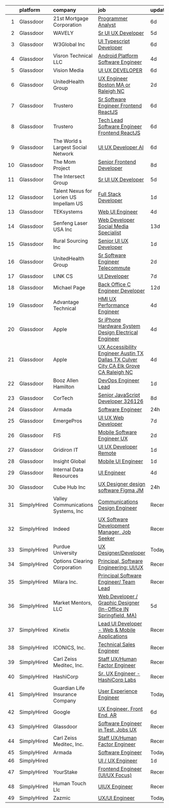 

|    | platform    | company                                 | job                                                                                                                                                                                                                                                                                                                                                                                                                                                                                                                                                                                                                                                                                                                                                                                                                                                                                                                                                                                                                                                                                                                                                                                                                                                                                                                                                                                                                                                                                   | update_time   | location                 |
|---:|:------------|:----------------------------------------|:--------------------------------------------------------------------------------------------------------------------------------------------------------------------------------------------------------------------------------------------------------------------------------------------------------------------------------------------------------------------------------------------------------------------------------------------------------------------------------------------------------------------------------------------------------------------------------------------------------------------------------------------------------------------------------------------------------------------------------------------------------------------------------------------------------------------------------------------------------------------------------------------------------------------------------------------------------------------------------------------------------------------------------------------------------------------------------------------------------------------------------------------------------------------------------------------------------------------------------------------------------------------------------------------------------------------------------------------------------------------------------------------------------------------------------------------------------------------------------------|:--------------|:-------------------------|
|  1 | Glassdoor   | 21st Mortgage Corporation               | [Programmer Analyst](https://www.glassdoor.com/partner/jobListing.htm?pos=101&ao=1110586&s=58&guid=00000182cea2755eba2ad5b8a64c3aaa&src=GD_JOB_AD&t=SR&vt=w&cs=1_f38cc515&cb=1661324129983&jobListingId=1008076568839&cpc=DC9BC4DEE5BC1459&jrtk=3-0-1gb7a4tclkf3a801-1gb7a4tdagsog800-8d366a63f709f073--6NYlbfkN0BeAyavutZxRR7ChPbyVYCIOKJX9CUQksOACpGPzjAT8NFrx-wLRtB8cHbO_Z05eeNwa9x1SlL0kh7KnsyyXArcn-4mWyQ3mVaRvup91GMlUJqJTTd2Bg5VExQlauNvItdB-ERnNchZ7YSceV2AWd0L_Ryw_NHLwfKOd7e5LvzZs6Z7TRBsAsx00mb6mZJk_XJTto9Z3AWjET3NUitFq7YnuCPGBTcd7AL8uBkGo3XFeX7j2ZenI3xQw6c6lhgfnNrhKjmESypknHCwiI8y2mgV4ReQQRy_z50roy1edqKsxHfMzqJgE5BmVWhLXfJg09q_mGm9-bY4EMhYOLrFVz1h_L8NVyQJhZxqzjsqsaTf1Arqryc6R4qH-mHr_WTCO5TUtWtgYML4z-hoetaxnPPAyecOOreMu0q18_O6CKshfervGYfCT6gofgPDNUglFcCsXrU2T9e7KYcZqsCcSjSUOOAk2UbzEu51012r8UFwKo8MNYhTQbO3)                                                                                                                                                                                                                                                                                                                                                                                                                                                                                                                                                                                                                                              | 6d            | Knoxville, TN            |
|  2 | Glassdoor   | WAVELY                                  | [Sr  UI UX Developer](https://www.glassdoor.com/partner/jobListing.htm?pos=102&ao=1110586&s=58&guid=00000182cea2755eba2ad5b8a64c3aaa&src=GD_JOB_AD&t=SR&vt=w&ea=1&cs=1_bfe574d4&cb=1661324129983&jobListingId=1008078846480&cpc=DFCAFF9DFE7B86C3&jrtk=3-0-1gb7a4tclkf3a801-1gb7a4tdagsog800-b7e75a319e251b83--6NYlbfkN0CFsUkZ6y3FSz-mlD6L7ejB8QaNpXOZA9zECJrBSE1jTAruMs0T0Ja2Swprp5tI35MY2WSOIlf9lrU01llXdVEjj9XPhBSCqurE2QZfwZnzvRjuIDREHCNHa9yHulQaYm9alTDT0Wys6cT0F4v4GY3j8YkHxtblMj7RMtV-fCOW8JQc6eOWW2Ju8Xu5M1Zq5S0-Zx8GNnon8kbB2FERXHIGv60afSZ3JuQmKeaPsd-nvIqhNebbc4gBYzaUdHeh6Xqp817b3WbtG7kS45Ws_pfIuEcdRFgPimlFe070oSmbKLkXavOwC2eyC-G-82DzOQwndsbpS4KW5zDchSoiHisljfDr1lteFyTOAGi2Neae8DveNgKRnXK8p4ufoUK3R1GLjPNItgQnBxAiiklt5-Z3Rm0cC2fV6H5rIMPwkxGBf93EdsBVRlQdT8sSzAp_zYqLEg9-9GXJgSNVWAgyGdJAuVw_1nCqPi5cheOGqGTsjDnnxLDjvArwCnp_GSZXiog%3D)                                                                                                                                                                                                                                                                                                                                                                                                                                                                                                                                                                                                                          | 5d            | Palo Alto, CA            |
|  3 | Glassdoor   | W3Global Inc                            | [UI Typescript Developer](https://www.glassdoor.com/partner/jobListing.htm?pos=126&ao=1110586&s=58&guid=00000182cea2755eba2ad5b8a64c3aaa&src=GD_JOB_AD&t=SR&vt=w&ea=1&cs=1_98e4b19f&cb=1661324129987&jobListingId=1008076984248&cpc=AC285F3A3ECA6BB0&jrtk=3-0-1gb7a4tclkf3a801-1gb7a4tdagsog800-7eb5e0fa3ae37b89--6NYlbfkN0DQr0I1mkHTYCHIQl-Z2q2GFo8_WIakD9g7JG9Jpso0F1szWHTNQT333qdHOIIMC5UgfDLxz8-ogLHAOCzTqh250a8z8rF1mFpfUtxGhvE-7e72VsuOXyqCZN1bjgUFNIrdl4JVhVrlrSyNgw7h6F0Tlab1nqveFIrEOMwL1iobBJD-voIc1MGALDfL_nSHFr9ld84HzlkCqSAeNoTtUN4vYa36OlBT11pLF1DuK_uI9MMADK7BmEzFXWi7rSfPwY9wTTropn19Sq2SUz23e7uSKY_F5qBKdOOTVwUzXcl0GbhN9vgwgOKGnl8YT0pGfANUOnO27X1HMPYIZDhzjAkhJNnyOaIelOh7S2RyrAenEAWpNkg6v2Xty08Qdeq8JrS0ggLeYRHvDktz1hC0qYi7nMB8S7A5sMXhqm6iYqLY13lDWd7C_0YizL4F60VDdQkk-KmSC9Ka3U9niLVnORETwDRN_9TGTlRFEDbaniV8USLC2kJhm4OwHEr3zxlbvuvm3xgkL1WV8LyswphbCFe_RV99loDkF_B19a_Gl1HqmJK__Jd7m3mx2eQbsV2TUoK0CGo8QZ1EX9M6wB9ErHF-)                                                                                                                                                                                                                                                                                                                                                                                                                                                                                                                                    | 6d            | Remote                   |
|  4 | Glassdoor   | Visron Technical LLC                    | [Android Platform Software Engineer](https://www.glassdoor.com/partner/jobListing.htm?pos=123&ao=1110586&s=58&guid=00000182cea2755eba2ad5b8a64c3aaa&src=GD_JOB_AD&t=SR&vt=w&ea=1&cs=1_84ba925c&cb=1661324129986&jobListingId=1008081394586&cpc=56C4EA4A1A191A49&jrtk=3-0-1gb7a4tclkf3a801-1gb7a4tdagsog800-28ee8931d3165e56--6NYlbfkN0Az8Xa21yQutTy3z9jzJmWbFbWpWskvPKWDGVf3MK8TfodwN2rb4NImWsomyw4RtePU0_mk2F8iH0F-ADjbv_xzERJPcOaQjFb48-sk0XmrvRyQpHeNwfpqw4D-oLTW1ztE6tT-Z4RLduOplj82E-LTuO9INL1IoPIoYXWoE6ad615M52LHdi14BwCB6rJfhmM7LXGrHaFkqkPBm8eASsBcOEBPQTdhUsXhEUipWAGjNNQVTdk6X96rFzjSGDDS4YudDL4ea_KHBDBKBAY2loUlpvDM0UlhyxgGHDWAdw78NxWuEk6OaOO3s37nUb6HBdNozEfPme7MfCF0OgTUmqd0uFn4-Y7rhUbws8XHC22pIEx0O1squI098gX7OqGJRxQFrHfJtFaT3Z0h4-eKCzow5XQXatI_0Q6Za2ittX1HxsV8Gy6YaB5XmbdaUl2NLqbSovQEamkqFELNwavS28hVGlJhGzEVXp0ulxFH6-UGjZs24-71uMMZyrO4NQon6U0kQK1InQ7esA%3D%3D)                                                                                                                                                                                                                                                                                                                                                                                                                                                                                                                                                                                             | 4d            | Remote                   |
|  5 | Glassdoor   | Vision Media                            | [UI UX DEVELOPER](https://www.glassdoor.com/partner/jobListing.htm?pos=105&ao=1110586&s=58&guid=00000182cea2755eba2ad5b8a64c3aaa&src=GD_JOB_AD&t=SR&vt=w&ea=1&cs=1_a2fc73b2&cb=1661324129984&jobListingId=1008076773300&cpc=149B3D5996025BBA&jrtk=3-0-1gb7a4tclkf3a801-1gb7a4tdagsog800-19e53a7268198236--6NYlbfkN0DJ_NiDUn25TsccfMtQS5fdjkwEhZVGunI1iGscaADDmeKZjuEBMFajJPdeEwlP8JM_spvMmEgpTvnNBYsMiRZTChNUBQxgLk_wvenGH_0Io7ODJ7xufOapiQlj99C4-CjlOdkmoYVWw9kzIGMJ8BpB2mZbGeZD7OJMVejfeoS3_xsH2xP4qKWnBXClKuiDeZxQdkBMiZhW2JWrzdaPj5ZdOcp_5Vr6keG8fySCXlmjLnceS4kxXCRWsQmpqU8-WtOn_EdylEjD9WWzpuSnA-1cu5aW2eQW4uJfQBTPZ8gnSDmw3couWVkf7_snek2LNj6OzFK17qMDyqM7R2UJuQBhSu4csjH-oer_QRkrunC2_TD6HQOxY_j5l9vuV4GQzCl0V32Q-RvTUKYH0J_2RsrL5T0lxiv2KlqSKBuXsRGQ-eWsBodNyGjIiW8bBzooKWE7La_Jgh6z177ChBwvl9sgW7IXuJpHWpdpt526_JfCCyXHcUkZL727Ou9kKzadjU0%3D)                                                                                                                                                                                                                                                                                                                                                                                                                                                                                                                                                                                                                              | 6d            | Remote                   |
|  6 | Glassdoor   | UnitedHealth Group                      | [UX Engineer   Boston  MA or Raleigh  NC](https://www.glassdoor.com/partner/jobListing.htm?pos=110&ao=1110586&s=58&guid=00000182cea2755eba2ad5b8a64c3aaa&src=GD_JOB_AD&t=SR&vt=w&cs=1_58d35214&cb=1661324129984&jobListingId=1008084186452&cpc=F41FEAB56D215062&jrtk=3-0-1gb7a4tclkf3a801-1gb7a4tdagsog800-942f0177e369a762--6NYlbfkN0C8O9VKdOj_1Zh75e9_CvYhSsWVxS1Pvi5WUWhsf4w7FOycHcR50Ta-CQORLM6vDVff01WL0ENPnJCw-93H65qUv8J_kaD69GHUfIsV0tlZvxSD0eLpRwe5WV7kmCmET1iVWf2bnZp2IbsGPIaLtkisClCMgVzbaHAOhnqUa7fjb3LsQ_J2UdpBGoDm9tkE8nx_Ly_uohZiLAyqHxEIZSF0JFI6lTiO7DsLahYG4L6kswzuIyc9gXeWoEqbKpIZF2ODGiiD5s1dx_2oZuiZuhtKKlezuHeekJsz7hLlVnNFpELysC-d2NoMLjkaPeWKCWr8AXh_fWyPPoktVrDRX9ytxX4PqxeOM3LTUbjg-vIY9wSDu_KOPmwOEdEbAI_F53Mc33KRHVjhm1fpT4Ctp8dCV0Z7uOfHlWfYji23fI8GNg%3D%3D)                                                                                                                                                                                                                                                                                                                                                                                                                                                                                                                                                                                                                                                                                             | 2d            | Boston, MA               |
|  7 | Glassdoor   | Trustero                                | [Sr  Software Engineer   Frontend  ReactJS ](https://www.glassdoor.com/partner/jobListing.htm?pos=128&ao=1110586&s=58&guid=00000182cea2755eba2ad5b8a64c3aaa&src=GD_JOB_AD&t=SR&vt=w&cs=1_7896008d&cb=1661324129987&jobListingId=1008076298920&cpc=FA84DF7EA1EC2398&jrtk=3-0-1gb7a4tclkf3a801-1gb7a4tdagsog800-d279383a41142d99--6NYlbfkN0DG4ntHtB_rMsnfhgmnSvK2brktLme1L4SiDeJjQ-izrVOLqRJ5-yjEhSyAj73O13THdNPDJRZmzvdseUgUNseRtKj65BXvi4N5BztOLH-4HivxLqpyVMkn_N23qBurXZxsgaBK33x5rjv8qMWm_PCE6vbl3fuEJKfJ4R1l1nRp3rmLifFKuUjvsXTHbuGffzyNXkIPsLXC2SYbn9bjL3Ev6NsWTlUzxbP3oIQMbrIrXbAM8eeOSlFDqx124DGucPYGhKLjrGem3KzNi1rCHqv2sEkYrItEOkYQ93JfplmbSwrtmW6JQ-Q5oklM7R4YVJJUNxARkwOcKOShymxHuw6KMvIPCKCmkhbpuzr00lheuC3iN_1o2dlZJJUm6uqYghqjbdnB54TfiZymjLvXUoaYW3UiYsmTCbZ8NxLEfxSKH19yF685CwK7m21nphf8nVxYjvmG-iaRwfiMRksp0m9pzPTR-kEKVenk27Zs4FnnyT04yxrZBKIhQARQEBAmb5nB4_zzKXDa77rmUhu28kLypdt_vpzhVk49s2Du1935n9BXGZ4iJrX9DNGQqCVoyEQhr9XOJj0bIQhrBz9nNQFa5LfdBc1sqQFpv-RdFm7HhVnb1O3fB3An_rAzi8culj78LY5UOMnndDcgd3qeczGipT5Kx4wSeY6tBzSkkqVA_hd9S-dBN8tzqht2ULnzuOJfeIMx2lXrSvmXG5mwV8lB33AxTJNoNf1kle_JV_NwrkQNOpyNiqq8ECraKnpt8zmoGXplCU36YMEUpt8nBUwVRVJEliiA3ZUEgAt1bQ2QEs0SHYhfUfIhFXCZzIRWvI3zwQHKl1sC85y7rpYvqLexjfCfP4ys3_apkccywo2DjeSt1GPV9TRA1B99vl7xDbjpZW-c_1lwJeZgcQ17HhC3iCMw_Ln_Pigob1J3EZHWzbC5B4HITd8EaKHmcUHNkOi_BJTpYWHBYcSSURsum8KjbhaCQW4QCtvD7nj2LV9TmSjMKzMJHZC9)                                                                                      | 6d            | Remote                   |
|  8 | Glassdoor   | Trustero                                | [Tech Lead Software Engineer   Frontend  ReactJS ](https://www.glassdoor.com/partner/jobListing.htm?pos=127&ao=1110586&s=58&guid=00000182cea2755eba2ad5b8a64c3aaa&src=GD_JOB_AD&t=SR&vt=w&cs=1_32b60ba9&cb=1661324129986&jobListingId=1008076298913&cpc=32EE424DE2B657EB&jrtk=3-0-1gb7a4tclkf3a801-1gb7a4tdagsog800-ead838d110616885--6NYlbfkN0DG4ntHtB_rMsnfhgmnSvK2brktLme1L4SiDeJjQ-izrVOLqRJ5-yjEhSyAj73O13THdNPDJRZmzna1B716CNWk8FKBKR-_kCanMhGFF-_ySkYtkNvvGVhI1w_f_vwJ8r0hww3a396U0mC-ZFuTr88recbWDbOlRxW037D8Gc0ocQKgA3hzCI8kLRV5v3b1DuMH_mk94oXSVCEuPSeczP2uGlKCTloi7KtsDCWMNtcGfVgY-30KcaMs0RphG3qeiZv4V808C5bPP0BR7S-vsiUaJuqek32J7nggVb9455MMgbFRle_Hq5OlEYkk3T73vgNNCXIjwM5xV5XCe2LVreU6Cs9rvojw7ZzEYTfCrd_LOeM4seZdgy50f0BkeLSIM8rnaukRfICxCl2-qFmD9hkqG3xQAs6TU5YKy7_CgFR4Mjlk2NqaZZgswmdQiVfQm7sUPGmIvwr1qqHLDwVBZQGYvOXYhZRhFGg3p1czUshwyMfQvlcllI_WRa7aZjTQ0wVrr2lBAeAYN_ioRLb1xaElhjFU10qHmXGORB6l0r4nATGpxXGE41NdqDpFbdnwFvZdGGqekcMJA9t8FBhRdqHS_la28pnbJa_2AbehD5cwjnvCeOSaka7AH7HuhQOUiove4dCZuEInKSrPPkQ1dOL6H-W0pgOhAVTNqonjsCQvC_TfAgL6xtso2S6_KQmJlZpiS2wdsVWrvxkpIpS33TGYM3c16-Evr_4diMnYpIz1fP4CpgVZEKUSBzuTz5BRvb9KzfE5gUXQgbY34I03mdKFlV-ZPafJCKyTTYeh4P_GwjFeFaeEi13vBHaWD5fmI0Q_hn5UbJX0zwZ_FN_cYeTSRMBLSS8BifsibGAF9xQ00KXfCYTo2-fw1aeaBBRLHyZomgORiT_aKCe1vm2TeTculnJBPvhoTz4aJovdtn6PSGWflLUT4d9gfoZfJx5eKnqTIRBqZUDS5lW2TsmV5UrRzaHg1AvUaC_wWQSv5w8Fsfs10jzXKiVFFNWKqmtpacc%3D)                                                                  | 6d            | Remote                   |
|  9 | Glassdoor   | The World s Largest Social Network      | [UI UX Developer  AI ](https://www.glassdoor.com/partner/jobListing.htm?pos=121&ao=1110586&s=58&guid=00000182cea2755eba2ad5b8a64c3aaa&src=GD_JOB_AD&t=SR&vt=w&ea=1&cs=1_a7d8e6ef&cb=1661324129986&jobListingId=1008077555642&cpc=1CBFC3E34E2A31FF&jrtk=3-0-1gb7a4tclkf3a801-1gb7a4tdagsog800-dc4dc3c9770794ca--6NYlbfkN0DSgjPPcnEdvoK3uuxfISLALE6pB1FR7YSHOr_tSg5_QGIhoz_2VqUepdcKLBLI_zRhBJ0Jgrc-8VysXAJk9sFkp8To6E9QiF_qXEeEjrEop-zVPZFN-pEA4fBNHuPYhZ1Yc2dsmwzqRzS3FoMia2YElFrd9Qr-ZitosHSBbmhCFAcrUECrH2HbZIfJ7-P2HikoqB7-UJvWFuOe_HbGGvTfaZPUn_yCCZ-qeeullMeODvgH7POYBHY_shaEPo6Aa8PwF25oDUhDeJu3JlLdDkLqkFbttrTEJ5WUDOqDe3yUadeNn_YSgEFaywOIbrYi5Vp37BNYo9_RuPgdDR4fBxfR61V-U1iCbZ04dszHcKV1PRkWdPvATZDlMSE3_hrUQPFBsY_XNv180qsWPr4HdAn-jue6sYzmoWXOo4PdBNHtibmTGOQlvHPLvvGaVcu4hBsOvA3NW3TKEcJpihpkW-cauTHMo-dVvVNw34BuB6pP3FpFap7vW1db2brO4MrLQvnf9qDoRe9yDwPUdG6Em_zSyj2Z_peNCy5wYNXtQmZYVWXvrrMb-z286Dr-guxGiCdCO5PZDrC7wYNpykJ-uV8a77q6D91AdYY%3D)                                                                                                                                                                                                                                                                                                                                                                                                                                                                                                                         | 6d            | San Francisco, CA        |
| 10 | Glassdoor   | The Mom Project                         | [Senior Frontend Developer](https://www.glassdoor.com/partner/jobListing.htm?pos=119&ao=1110586&s=58&guid=00000182cea2755eba2ad5b8a64c3aaa&src=GD_JOB_AD&t=SR&vt=w&cs=1_59d3b349&cb=1661324129986&jobListingId=1008072694764&cpc=26740BCDE5E48596&jrtk=3-0-1gb7a4tclkf3a801-1gb7a4tdagsog800-a69e7c97605910db--6NYlbfkN0BDp_epf89aHDQhKpPegNJQ_ldQpEFZQsM9OcONMGxWx6pU56EKHF58QjVdAUvn2gUdKzeHAlSzK7GfdZDucQgXQ764tmPq9WcaiHmHxX1jpSoaoCGORCNWtFxx2HJyXu1CDgMpxWP5NMgccEbyjOmHcawVBkN4eusbbjk-h-r_8wmF8YAS2k_EPfrrfcDrGUk6qbYJF9KW0C_ZL9AwbADgJufiXgjdG9KHdgdPHtqQMkZTYjSiqPyAqBQzwGiZwJ8ypR0DKin5VZmSPtQhBlReQEycPTXuJ8HnOP-5zAnVt2_nrsf6_8LLMncKA24eZOcCWVVIve-nqHMN9VmHCbp4JP-E7Q3zCRhhgjfLSCMpe0CFPI5xdrslhllTWp6uYowRZ9YnysAqSXUrmEAgnO4DJXbAtqcrqYf452FojLyKWiJcnu24jQkUaCxH-Qx4KVNGQjiU5y8ochkGX2UU02Y7l26asQv9M8NL5-Om-83lzhWHCV1Yrpfc9Qtq-JKBhp12ROG3T5hgyn7FpRdxXpCK9bn6P0N3Ly7faPWXVruqiQrY7PEhEbMpSoIU-mUHUJ_c9QIvUQTyXw%3D%3D)                                                                                                                                                                                                                                                                                                                                                                                                                                                                                                                                           | 8d            | Atlanta, GA              |
| 11 | Glassdoor   | The Intersect Group                     | [Sr  UI UX Developer](https://www.glassdoor.com/partner/jobListing.htm?pos=109&ao=1110586&s=58&guid=00000182cea2755eba2ad5b8a64c3aaa&src=GD_JOB_AD&t=SR&vt=w&ea=1&cs=1_e3acf711&cb=1661324129984&jobListingId=1008078883747&cpc=C19BE7EA145E205E&jrtk=3-0-1gb7a4tclkf3a801-1gb7a4tdagsog800-56d52f169398c4bb--6NYlbfkN0D3PcU9heefYh9TtgByvMoljOix8d9QGO4-sOduKDD9bT1jZI9CfBWrR-yhgruQBi7KFTuRHjT3n_Hv62k00ZQk5EALyZTJ3ArgIc7kDeMEaZUFCeQdHBMM_6BRRHYBtFCgo7X08SjEHsdIyAPYAelMabTU-Grwmbiw3YVqJNd0QgLiAlCr0DtM5M69SPCyplWHN7kWNPlHdmIFNb2gIM4-wPdVQ4dl_uLwejGXsSCMkbVzK7Utl9WvHscn9RuMyyvhl1n8RzlgvcQ6T6YAGDDkSUW3mB0uFg0t5w9E0mg-SSC4FzvSPCQAq6YQn8itSIfL7BbTnepprJY6XKXYV75L5zlwaICQlV34LG35vDuE0ZkLxL-XVlpb8ax_o5kORc2cBKJZ5KH2XAMLPBREmD-2Q6BcND7O5lDhFtSBMdFir1ueFpGFlAO5qhPWZyJOeGdA9A6s07iXtCoD-xkjsnR1QKnWca02JqiQLLYRq9-_0VQbRRdbumMo7iLIYR_RecVU-QxWAVtv8w%3D%3D)                                                                                                                                                                                                                                                                                                                                                                                                                                                                                                                                                                                                            | 5d            | Remote                   |
| 12 | Glassdoor   | Talent Nexus for Lorien US  Impellam US | [Full Stack Developer](https://www.glassdoor.com/partner/jobListing.htm?pos=120&ao=1110586&s=58&guid=00000182cea2755eba2ad5b8a64c3aaa&src=GD_JOB_AD&t=SR&vt=w&ea=1&cs=1_d46ac302&cb=1661324129986&jobListingId=1008086421533&cpc=4F748F1840550ABC&jrtk=3-0-1gb7a4tclkf3a801-1gb7a4tdagsog800-9edf7301c2e1c90e--6NYlbfkN0ARyD88zZa8G4fZaD6jLAgXtQ8K-B7dWBWCK8oXQKVaKig_6nzqbLjwMGuvQzHRYlPa0BtF5_3Zo2y3aLci4T_I3KynQdvvXAi-XM_RlGBpxZW-4xTPIgqVlWlr5i3yy2jULizR9U-l5BjCvsCxb2mo7uU7smMLPSZ1ogbwxaKqY-qN_JhbeepZHYrrwEqkyTqBZKOZJ8gloadUrEWEUNqAHwCRc49YJhQxVNHqIZIet3VseZ95kOVOhILR2g-wl_daXOtN99gavVZ1dSnGNxs4hI4Pg7gBIYSobKXjF1NErhbxxYd4vE44t1Cc-rrZvQ30nKofdxRV53T8YI0L2ubi0PtCQ6PSkDuObHLhtImLwZFODj0DPW_wh4cIT5Lq7aqsdRJkOc03Z-PqkihQyH-up963AKv0upZHUDISSsaTEun7JvViIT0GYayieL0dCxwpEUUezKTd2pzrPfEtIeshSbkOSszobrGglIvNJP_i8tcH9af9UOWKXvVjTWDTv6StWr5FUZCYwg%3D%3D)                                                                                                                                                                                                                                                                                                                                                                                                                                                                                                                                                                                                           | 1d            | Urbandale, IA            |
| 13 | Glassdoor   | TEKsystems                              | [Web UI Engineer](https://www.glassdoor.com/partner/jobListing.htm?pos=124&ao=1110586&s=58&guid=00000182cea2755eba2ad5b8a64c3aaa&src=GD_JOB_AD&t=SR&vt=w&cs=1_bb1f7774&cb=1661324129986&jobListingId=1008082138912&cpc=6FC5BA77C9A4CD78&jrtk=3-0-1gb7a4tclkf3a801-1gb7a4tdagsog800-b23bc7394c47b2ae--6NYlbfkN0AuKz8EBO1xHDEL7V2YF9xF3dC_I9B9i-Zw2Jh8clPMK3KTieKealHQySFBD4L6FvPqrppy_6pQ4JzbYsBYRE3HfqOS1nITnQwyFWRadqAi8jW-TzQMC_u9eD9RZAeUN7pT7i7_2-K7VDYFfWK8sl0TSl_DyrNNLaX2rRT3yx41VpcfHicS4ymVTdYiYcbjUdkycda7ehSKIbdo5pTwGv7WQA6ORTzwmDSnuTSg-5QtOOij7qHaM-9uIbz1YKlGtsSt0995R1vAfy4QD9JdTWGD0WrP2756qJ_Sa2VSvX_U87olPnnFPorYL1rSQKG3qjSUuZttQLVDJgg2KwVtZ59i2iQrUgZvRkVwPFcsBArfYueTbgHpGp1X1kQ3ugd8TVGcnpiitk68tXtId9MkB4T9x90Ga4TB-CKmYq9Fst7gfv0z6z4ADkUKk2pROniJ60BTsQSc8wWQfe8ZjhpR4s3FPE1gYtMUoEa7VrvK51HOolBDm7eBTyVlE0cPuGtQ7m4HL1a6ek5VVl_qARnomRfKe8kjJ2sFCHJdShSYq4dFI9Yido1e3BJUK1IgjyGsgGyqBcCsR2cOEH12iQZdGIGwlWZKka9KK2-UDSc6ivrGDlauzbZ55uxIja1xh_TUzEzVJsZvlNCzsuhjJxLHJ3tRveykiwyP6rSPlsWoMj7q1EbrUTZFkdpnA6ye8f8tFf1og5muZnTSo-mBQenn-wYpCLXdPL7weEKmTiJS8fiyqCM102ONSVaML9JAx249zQ670_Ogf_-R23bNWtAVj0oR9wPJRf8VEloa8TdzemHe9AtWYgIax87qHBeMLo3nEqK8aG8eggGekL04JKYyvH8wXoTfvXOaRMXOOsFjOhfMv-Z4QjB5kgOCj9DD-B-ZiPd94-9ubaw0UwGz6W_CNpE89zHzgMpzo12-Cp-AlaURZA%3D%3D)                                                                                                                                                                                     | 4d            | Columbus, OH             |
| 14 | Glassdoor   | Senfeng Laser USA Inc                   | [Web Developer  Social Media Specialist](https://www.glassdoor.com/partner/jobListing.htm?pos=115&ao=1110586&s=58&guid=00000182cea2755eba2ad5b8a64c3aaa&src=GD_JOB_AD&t=SR&vt=w&ea=1&cs=1_cda0c040&cb=1661324129985&jobListingId=1008065893392&cpc=BAEB662971763A76&jrtk=3-0-1gb7a4tclkf3a801-1gb7a4tdagsog800-69604992de81714b--6NYlbfkN0Dx3r3E47sSe5bB3PIy1uzBZvlB7xy2NhfhZMlxQTsxrHvJuYZkuOAOolgM0RwwxFCUzk4WQx86HjZI4gUgx1C0oF6J0TbaPQPyt0QwcdVyAoCHhtnKoCAwe2uWQZDVyb42gfhggtBMSeQF_kTTK4cI21rqjrfWfVy7aWXOh3yapdlN40EuEuEibBq7w5YINWiouc9OSZEd6DCjJk4pA9KmSrglHKIo-Z1FN-pvmU-la0YsmokuLkhIHl3rj2KGiow-kTPCPh51hfBjXKE3Lw9JgMxGu_iYhnytsobkEp-o-YLmCmDariGp2_cffiovabfg9Fq_DehdZzhPlTdReRs8gSyh9IEATn0CykDd0ZsL6mO_T-RxJXEqs0Z0-v3jL7k85W3L8d3OOxfg-aMVLCVmir98FbSBvQjLuQzh4THNRWbL92k87OJbfkH9VaLyXIU7sN6n8qAPdpeniYzKspzhlhTOhF9y7km6hDf3YyL3HYUsja0_-t9QX1yqcPKa8rpewyAZMu1Zdg%3D%3D)                                                                                                                                                                                                                                                                                                                                                                                                                                                                                                                                                                                         | 13d           | Los Angeles, CA          |
| 15 | Glassdoor   | Rural Sourcing Inc                      | [Senior UI UX Developer](https://www.glassdoor.com/partner/jobListing.htm?pos=117&ao=1110586&s=58&guid=00000182cea2755eba2ad5b8a64c3aaa&src=GD_JOB_AD&t=SR&vt=w&ea=1&cs=1_53c3bd00&cb=1661324129986&jobListingId=1008086161768&cpc=AF770993EC679D41&jrtk=3-0-1gb7a4tclkf3a801-1gb7a4tdagsog800-5e5c69a3e17761b4--6NYlbfkN0Dn2SSSVOxWm4exZemnt1thi5p3MgZ83XNP1leMMQrxhUS_aIOGutbZojZrvSN6gYHuEPAsmSK57Cx3TtrBYC3uRsYL8bS9iV9JvG1g-u4OGxC9GrI9ubasiA1fqGLWTvU7TB4nG5FaWrCRSzUq99U2J1h_5ICmX_4Cdv-TyK7cQFnEEoaf2nCT8wwgwr9qOduy8YAlLn5Tl72n1Kvtz8F9fZ4EAMfH040e227UR7CRAtQKb2mh2Mo2pWkZpmu2r0KyHFzuW9ZKbCF2L_Jtb5T0ZAourHtNsZGZPI11qN20DKKNxN7ef7LIZ467tmKDHAvCLnJkGzkZW5KXUcBVGeY9vQwjodzD6UbySkqbOKynwZigT0tjXEaEh3QPVQoxWyZsOjJ-Qp8pzfLVCDbP827WtfbZtf_yCafpF51FcgJhwTrwjCFlRWIbv63vSkSqfve7EGXjpSswINQ2XRZ4Chm5m6iMD86pIF3DPH2pzuUBR9FniPRTgCLczkX5knIXAvoxhkYp_vaPhQ%3D%3D)                                                                                                                                                                                                                                                                                                                                                                                                                                                                                                                                                                                                         | 1d            | Remote                   |
| 16 | Glassdoor   | UnitedHealth Group                      | [Sr  Software Engineer   Telecommute](https://www.glassdoor.com/partner/jobListing.htm?pos=111&ao=1110586&s=58&guid=00000182cea2755eba2ad5b8a64c3aaa&src=GD_JOB_AD&t=SR&vt=w&cs=1_add5ac40&cb=1661324129984&jobListingId=1008084186414&cpc=6BF42D0955AE9A34&jrtk=3-0-1gb7a4tclkf3a801-1gb7a4tdagsog800-4d93983fe2aa3a0a--6NYlbfkN0C8O9VKdOj_1Zh75e9_CvYhSsWVxS1Pvi5WUWhsf4w7FIc3O6B0uG3ldAQAeoX1goqf0J33Pdv0IPOfrq7-kg4S5Lu0B2rWARqLhd9TSns2CdUZSDuejQPfkIioyk-gNWRjkRqvcVTRcmSMun4OBXopqFfSWTf-ZnRxMNPbgM2hBcrP2Bc-XS4xkewta7IHXeEPxf26fIqScD_KiZBej8mErO8_qDkk5mGTEP1fxPCnZ1-d-axTS2ZpGubbJid-fbTzjG6nuCEqZgkwFsugJ5XsqtOhAFi7RV8IQC-m-KI_ZdPT5lPuboRX8LN_OjV6Wi4XoMEXLyXg-8oIvQSVB38kGt9lS_d38a2pDE3oJ7t-9xARJ9ebmrh53sQ00AsyXv3jGxXYr8NuDArg0nEdxLOmTDZMHq0ZZwIpN_J_wzTaqJ2xVGne0BkY)                                                                                                                                                                                                                                                                                                                                                                                                                                                                                                                                                                                                                                                                                             | 2d            | Denver, CO               |
| 17 | Glassdoor   | LINK CS                                 | [UI Developer](https://www.glassdoor.com/partner/jobListing.htm?pos=129&ao=1110586&s=58&guid=00000182cea2755eba2ad5b8a64c3aaa&src=GD_JOB_AD&t=SR&vt=w&ea=1&cs=1_9b535aed&cb=1661324129987&jobListingId=1008073615359&cpc=B076152010A3B66C&jrtk=3-0-1gb7a4tclkf3a801-1gb7a4tdagsog800-294000bd44f8b31d--6NYlbfkN0Aic2FNJq_PpCkQ8C7f8kkQfiNvDILPGYFPhiImqsOhVE9kIE0Hm27a4PIqhs3A6nUx2Nnn1N6m3c2HiPAmFVB6gx0F-Fh_Gbb57JVlRZVpFmIxB9IATd1y0-fDEzZdRlA8LE0H8qzpU9tDe888ogZXLBv0FfHF3tuFRy7OvRM420Qg5O2hdPehq_H8n4EDAiOuua9oe4FOz3-6quM8ILovOvMGf8UK4scYrxNQedf7XBF6A9dPIMNYqhW1Jch3dPI4yRdvMv62gYUnv8GWefF3y5HbsNaGAX98vewYWSvBU1EUFQHLQw8u552lFYs-NnNRP_Z4LbGOJp_k42xmYyx4EV7zifabfj9wwzcaftXkSzqaCJKbzYYgFsPESY2doz3XyezfcMAdexR7o2MUHbLSvSD734ptdZUGjqkjCawDWvDlxNzJHc-WbO_bebj-JYp4hfHA0FAbXxcprXbc_xB5E__5U2ShwsEXRoDXpCBlLJIUFl3h3xgn9an6mjwbCfc%3D)                                                                                                                                                                                                                                                                                                                                                                                                                                                                                                                                                                                                                                 | 7d            | Bellevue, WA             |
| 18 | Glassdoor   | Michael Page                            | [Back Office C  Engineer Developer](https://www.glassdoor.com/partner/jobListing.htm?pos=122&ao=1110586&s=58&guid=00000182cea2755eba2ad5b8a64c3aaa&src=GD_JOB_AD&t=SR&vt=w&cs=1_b2c729b1&cb=1661324129986&jobListingId=1008067784075&cpc=6FC5BA77C9A4CD78&jrtk=3-0-1gb7a4tclkf3a801-1gb7a4tdagsog800-f5514b9a29d1ab23--6NYlbfkN0BR3ykMnr3Vw97HK5IC0i9Uo32NXohanwqRY-CI8z69bl4xOa6Yve6w6NlWd53uNOcT38cp83dVGkw74GlCoaKJEoCyfahpqG-CusjmptZR5pw2D2TPyINw1iwulyzlndNOA4HyWQTqH56xHLjSIs1ioyEI4Hdlr-tsviiaXOdVV78BzE_1XMcOrJsItklsoxd7h7iGwMWUzPuDXumVkEzGpMJuGNl-ByxdLyK5BLm_KQ91iFIIlqbSY_McrshxZXja9Xp4TgOaF7SC4A1GPQmjRakNUhQ-IJyAlN5fL7Qji4dgBQs_pJoMZsEF1dDDMLoOxEVkMY5_lI7SecOGlvprz6OxvgKYZRBRYaXXAOLdyQzNiHXUVo9b0avYe8Htj15Ee155PZPk2VwGWqze85xDkYXHPKUAsba1F0gZKIYk4P9_j4AhkxtwcC9ZEmcpFeygBUNcf51tcZHNfo5X9y_PwmoMEvi6wVJF6VOa7CUtDwqe8FQn8pAhwpBtDdOBenauxOGZ1gvSxjj_d6bXeq73Ul15WrDmlO4KSJ3htENWdRaVRIBEO3W0lR7UTuuygfl7a3aHtDSxqe5kb8d1QtAo3eCFi7G26THRQ1vcVtSlxNrWpBZ_mt0gbcDwf7pCdDkXJ9uukdAiflZYCwb2pwkh95F3eU-6_-MH66hgBWNdmZ2tlCvoOb03jFWwSK7dmavDs7h5Nk3qTaKawnGcgC_27BaYqONgVoiemW8bb1N8YLKXyAosWJuMFJOIYJUaF0Yfu-66fOiRQQx9L7FG_fbyUz01M-dd9Lo0u1h_8pFeseXRgzdZDwbhDdy_yLeB4qR2sSfsGKr3qlAmcDo8Z_j2MoGxJjY2MN7pugpHxgxrTurq-5OODamVJIEkQA2AavDuipuKfIrcXnpPjmlOHcZjQRZvAweh3sENfnbmTSFg8WlQpozHOPUBiHTpP11VeYULtK_Qp97MivcVphyDpEcAzikIOm65WHq-xWVBeaTIqdJ09wS7sSYkCxLF3SMmldCulm5YMr75HhtWxL4h6LF8)                                                               | 12d           | New Jersey               |
| 19 | Glassdoor   | Advantage Technical                     | [HMI UX Performance Engineer](https://www.glassdoor.com/partner/jobListing.htm?pos=106&ao=1110586&s=58&guid=00000182cea2755eba2ad5b8a64c3aaa&src=GD_JOB_AD&t=SR&vt=w&ea=1&cs=1_167c47fb&cb=1661324129984&jobListingId=1008081358710&cpc=F583A5AE0DDDFE3A&jrtk=3-0-1gb7a4tclkf3a801-1gb7a4tdagsog800-f5ab22c8c0b2e662--6NYlbfkN0CQRQ3eiV4YWjrRS1ho7HVQ9JO8v6Fb3eU0yDOJbdOiEguntuRlpE4-_N6DYLNj-GryL_Da7xbLi6AY3XUPyUe-6YvQXks6qx1v0oTEtHizzvz-nIQcSOJu8qNkM2Ii_6geylwc2AsE-euxwsNUTksY6N72l-7F24lYnsoGRj01IBqysZJlJak5XuOWWL19dMK_UpYM24057tR1a-2agneFTEzOOLTDtVpbDMPRFYn8H59BU0_ykpmmsAuAQUixyQ4_x47ORzUFQL9MQI-HWmK2a6fQh16vPB9koC2s4HwNdEgn_EA-mwPcicu8Qa64hCyp0LaJR-hv8Iex__A4Cv9m510m0NRcWEge3wUzfrvT5-fAUv4YqDDhl_2sPtueeq3LSf4iw8-Kowg3hs3zM6ffIvUtyAxXPJTGAkF6WjiFdkr9zM6izELC0vtONBvNxpErS5YwUUzmtINc_-VwLyAFmuEu4ayN1aWF26P5AsOZTeEjkhXwZ46li4vVoqXul4dcFG85xHSDaTSc-FoMtPF51k1UWOIsL3kGXrkCF6yerGTak3r0O_zxYDoyNtGX0D8%3D)                                                                                                                                                                                                                                                                                                                                                                                                                                                                                                                                                  | 4d            | Auburn Hills, MI         |
| 20 | Glassdoor   | Apple                                   | [Sr  iPhone Hardware System Design Electrical Engineer](https://www.glassdoor.com/partner/jobListing.htm?pos=118&ao=1110586&s=58&guid=00000182cea2755eba2ad5b8a64c3aaa&src=GD_JOB_AD&t=SR&vt=w&cs=1_68ddd5e6&cb=1661324129985&jobListingId=1008082141385&cpc=FD1C1DA32C38CFA7&jrtk=3-0-1gb7a4tclkf3a801-1gb7a4tdagsog800-0a38b532a2bc9f72--6NYlbfkN0BvKrLyj5gPmtZO9T8euul8TCxuuKNOtzRJOomxnwSEodTz2Bc-sPZlSXfvz6ygy0u2o-8hZqtS5TVaUbXLHsWVkqSNNWx_j6oJpgT6qx3-2wpCfB2UVRcFw7O_ofhBRG02MW2rt8FSHRNzc2w0TnJeiwxBx0pUwclGzPEf4FzETtRlKEuiBFLRz6Gvmpid8CFEztp7JCFseI5KgdD4NoNcG1X_PBcRQHyE7HMeLoepzZVq2Ar5UzScMnyrR5BPcdEAe5k-ZBaX8_YlROodel3K8u-AuBq0_Frnprs5K61Q8HGTpO0aRVhfcYosDQFDWc_LxJ2eMOH3eY0o-LShTfxh5MV9BI-ms5hbLedBb6KLnD7QH5b-zwDFlDNC88lMMg1Wk40oxMyCfXT55U7Eg9zg6GHmATXzaVubYXmYeBS2SSLcNRO-GVTNBOAH2D15TmnoyEeKlHpMMJKMD87fD16bLuc2Noe6scSWr0BDVHROrTw5yv_CWO47CedhmAa43UOiJaL8WsZp6J4MGrba3X6fCP4bjf3usjmA6HgYcsz4NSrCWWVCpdOfc1tLxVxYO30u8rPN98Kkx13V9cQwVhpGGmNOZYHYchdfjZ3vRE01VH690AFC8h8_D7_GntfiL52E3TyVtLmbvm1hzB7rcKJ8xI6HeMtW6us3A9L7TVer217Mnh1Kullzf12h7otiOiXedV4-_WXWxI0H8gjQF8iT3GMcb4-Fpd0J-fzjdRB54rLMAVKcrbrd0Tk9E_92F_6zhnJqB26_EGHFtszf3KRKZK8byj2wQxrwsMMDQ8pqM21Y7qkLhYLDTX737SG4aW-gZbNr-NFEwEBHKJVLuA_mZFV1LrnSA7cNQWWouWPSgwkkyLGvZkK2XMvCPyXHWU0y9FymvqMfV8_GCuBE_VLaN7R0-7Ikj8XWzqtjNeJmHU8FU1YDo7YzCy0c6NKY_h5Z3EbcXrfMAx6fsa5Ns33zs36nRu0D6mf_1JD8h_SdmSJ1Ehosznyw34TthGWQCbg%3D)                                                             | 4d            | Austin, TX               |
| 21 | Glassdoor   | Apple                                   | [UX Accessibility Engineer  Austin  TX  Dallas  TX  Culver City  CA  Elk Grove  CA  Raleigh  NC ](https://www.glassdoor.com/partner/jobListing.htm?pos=116&ao=1110586&s=58&guid=00000182cea2755eba2ad5b8a64c3aaa&src=GD_JOB_AD&t=SR&vt=w&cs=1_efe91561&cb=1661324129985&jobListingId=1008080338729&cpc=F41FEAB56D215062&jrtk=3-0-1gb7a4tclkf3a801-1gb7a4tdagsog800-6bcecd231bba96e7--6NYlbfkN0BvKrLyj5gPmtZO9T8euul8TCxuuKNOtzRJOomxnwSEodTz2Bc-sPZlADHp0xxmf8UGhI_JQnlS7lmez_1pwlDZ3rkS_zrj-H_qBXXe2pFxdu9ELzpyzs4-lN_YBVdtOGqxLgYLDMc510AxQjsjkBZD4lIc5FgQWm4_iU7VtHLxqG0gl5mSAopZFvYquyu0VqFakWaJ6-Cm3GVUA8LG30KzQK2ymrResth8o6gmgpZ5hgijFGj3B9iGnr4t6C7mShIOV6Hu76NweyyzOSC7U-bLIuhe4FfKO4KHLJyM3dJ0s6eEQFsE6RcPyJTAOc5gdIVl46Rlr-ynvS0NouGvKcD-oILfFXLWtuyZ_0vN8jpCyx-ge7oR_vqsfLQ8KFADbMzhWHzxBVk9zRf5XV6XAbcBRWwYeJjgaz2beSm0gmJiep7OdK37WUPz1TYyJNQBh1h7MJG_pXf_mRBFMULPt4mF3iUvpDZnQAX_bV9L8aMKDNAfbl0-QE5Pv0fSW1mbehMY9j1DqboUfVzDeJGAHf_8g64o7nVjOZOVvQ9kHjL7NBYyTt0JGPmpU2vSqQxohldxPzQE6Wy2_Tdxx_cAq7WmG4OrsSv3rw3rpVD6zhbtWt0QnV_tRwLr8uLp-JCdbDqj-nIZKRyXbO9emUZSRl5VoBImjDMUzzfuSXf-9-Kma0sycs1PrckRV0ZMQoboRbCYxARGn1-LaNnpBwtA8Eiu5tmCOv-gQduz-aR3tnYM1Q_erdeqWYmIsvr_MZcoNKQKqC-DOEQvuxB5R4vVhQT8xoRRuaEwK0T2RQax1KW7p8z-QBFRTmWOveMSPF0b6uYDFgMRf-_l8-_QEaNGM0zdtiH8jB7g_vnO1nSAz3lP6Txpbo_KrBg4WXiYtuO4SvuvqATvP6mSiUQATEWaByH3PpjblmAZpl1y91UV-cxj-pFglfa0Zoe77xS22xsOHxQOC0nliLCHVjn5OLBhop0h9euVnTpRuFT8eLvOL4Ow91Gwlj4OspU4iB5DTJTduBv0xiy9zBeWIvIuhQGr_BmV) | 4d            | Austin, TX               |
| 22 | Glassdoor   | Booz Allen Hamilton                     | [DevOps Engineer  Lead](https://www.glassdoor.com/partner/jobListing.htm?pos=104&ao=1110586&s=58&guid=00000182cea2755eba2ad5b8a64c3aaa&src=GD_JOB_AD&t=SR&vt=w&cs=1_5d3ebf85&cb=1661324129983&jobListingId=1008087090112&cpc=AECEB822CA110EBC&jrtk=3-0-1gb7a4tclkf3a801-1gb7a4tdagsog800-c1867d8f4240a2ff--6NYlbfkN0CaLaeO0W0aSDE10oNno4SsRl14ssiVXEJb5QYZji-zamyK2TbRIQYHYDnRXjEx8EHEzMmItlcD5wspV2vSDrUZb2lb8Q2DhPWgGV5gvXCeUqOzFQhTrjoz_I8j7jXEKr8sNcxZWQ59_Dk5REo8SND-fOxKeNZ5u4zX1z6dTV6c9d_vvAMlirwvgMmGQhp2Npx_eEfaJmLQ6IqF9p7hsMkMn3nBzeTT_TflHjQr3Mx2nK3SyNOcS3JvOqOtf5GQjUjPnOoThl_ynB6648GYUz_n0XwU1M2CSIgn4J64owM7Lgi6m0_jL7OtTQwWuTs1l9dySk2uh0TSzt-4ZB1rL_SbkK0yZ0pSIESa12Ad-xM4keeb48dkgunzXRO8Iy1PIqQDBgqnHIqlesLe6hwGtWUijlYtvAXu101wLn9U7ReTHdt4hyxACYrhqw6BucMsbTeVzHu5sjvmrkPXbBweo3vVsaqkyh53Q7d9Q2XajbMZ2FttkbbsuZtMVYVCzCIIjN91nKuJXRFFYlowpeKpWkjgtGwhxUePWbrh9Muw_NQbkTLP6EkTAKwecNI7lhKwYn4%3D)                                                                                                                                                                                                                                                                                                                                                                                                                                                                                                                                                             | 1d            | McLean, VA               |
| 23 | Glassdoor   | CorTech                                 | [Senior JavaScript Developer   326126](https://www.glassdoor.com/partner/jobListing.htm?pos=112&ao=1110586&s=58&guid=00000182cea2755eba2ad5b8a64c3aaa&src=GD_JOB_AD&t=SR&vt=w&cs=1_a2ca5e25&cb=1661324129985&jobListingId=1008072173386&cpc=3BA4CE39D5B5DEF5&jrtk=3-0-1gb7a4tclkf3a801-1gb7a4tdagsog800-c50798fcca254bde--6NYlbfkN0ATCZlh4at3dJuJ3v9QYE_c1VOYF6jG6qQshNoY64OlFFfJ6Ge9uDdKJatihtS3x2nP9ABqlpw82HBdfgRg3jQaEkrUzMVuq0pySheCsCLUse9P8yCiKsjUQOVCIDYRTbJOlS0SWRkqtTpVGh5pFK3Z5T50BvcAmqYgWwI-JejUxAVhp52JzfGCAcXQQ7ax1hPpsXaYbd4uLASvAnxYHzp-BTYjDYLw9Cey18vS8c0YZp5Qhn6AS73p-tgvw4OqEobYSyNhFWZtoACXAYwKw3DfA-tkOl7GaoBRZx1Airk8h0T5JkM-0IEvVvUNE_jbTi-rYk1kw9sNzfNQzGG-sSlenHEzychlt6eGDeKbW4CuKScgpIHPi7yM35cCpyP-0Njmp2SzHBZQxj0lhI7pR0PoJ27rtrvkJJ-dbqbpPl1jtvMgkCWrjZdfPT5MdQj7YXmlylk2o5jI0n1wm69h7tyIPCCls9hHaWZE1d5DN-jsVesyh3STioZYTR0wsyvRzMK88qtx34xR8MVKOPnmjaSGJqoKwVQWgJVKV_JerYEaiSVEaGBtaSNY9ozRYfOnzrBTXomA_okn7qb-apBUg7BW)                                                                                                                                                                                                                                                                                                                                                                                                                                                                                                                            | 8d            | Atlanta, GA              |
| 24 | Glassdoor   | Armada                                  | [Software Engineer](https://www.glassdoor.com/partner/jobListing.htm?pos=103&ao=1110586&s=58&guid=00000182cea2755eba2ad5b8a64c3aaa&src=GD_JOB_AD&t=SR&vt=w&ea=1&cs=1_b1f9f0b6&cb=1661324129983&jobListingId=1008088364031&cpc=B101C867B3EF2D75&jrtk=3-0-1gb7a4tclkf3a801-1gb7a4tdagsog800-00f9f9e776458463--6NYlbfkN0CtI8A3BfIRcWGV3-_GlBEla5W6J51CR4KEa_NuODiGYeY2E6uplHQfKM7pvgPtyYAsbSPTxiwIYOTvsmDA06Spx9GO-zisQGLrz5dUhNel8St1A6SixycPtukA2zkkpokWfUCPKY1SbZY2mo2HoOJDuOtgJcCGJvC64sHrpqQtOqbhgsBOaEP3CA9gBQFvZZ6jm6Ja4u2R-LmZc_HAtWprhutnca2JUI7jv6h0nOzrbBOzF56sYaEJ4cyj2WZceFDURywa3eaOX18-aq5gOjVv3o7wZvARGC4OBtzo1QbSJpqAAX8moo5Q06ac4vSWo1ZXtroJbLjzV4wZixsiMrOGP_mqN52fNQh5_0e6e2KLkkTtS5HTA_pJ0ft4l8AG6ZjoqoQ488GXd-CpZf-S-PJ38_JmK2JBn-VuEoS59bHucThGqSReuIw_-Ar6ociQpuo1DjQCxI2ap7GkfWPcltCc5gWPg-jXr-8bOp_NfJEiQ45NdqZVO0Nf0kdV_cz-Lu85s-SKMiYRjA%3D%3D)                                                                                                                                                                                                                                                                                                                                                                                                                                                                                                                                                                                                              | 24h           | Remote                   |
| 25 | Glassdoor   | EmergePros                              | [UI UX Web Developer](https://www.glassdoor.com/partner/jobListing.htm?pos=130&ao=1110586&s=58&guid=00000182cea2755eba2ad5b8a64c3aaa&src=GD_JOB_AD&t=SR&vt=w&ea=1&cs=1_9a34822c&cb=1661324129987&jobListingId=1008074399928&cpc=451933188B21919D&jrtk=3-0-1gb7a4tclkf3a801-1gb7a4tdagsog800-a6bea65025e42df5--6NYlbfkN0C_HedoB1A1a6ezv_-FpSKqIn8hw3yEt_AqWuAqj4FwiX9Ya5OuVyeFx0pkRtiPQxthX7MnBGKoXr7V0dhTorzUhmORbgGBkBmsvNG1bEZCAScpn3bl0iCCpLJKu8I0SYxaC_Gyb8txaNvvmuxN4yxRcOtw2_I6ZreVGYczZECYNqBqTLC6UOGJkPyt-a24A_iJaAtWW0EKkISN5H27rylH1SyE08vU76v8Xnd9_nwpZXva-XBtP_GYV5AS5l9ndPkMw-FgbJGbnkSGFMLTsm8E4dOlsB4yPMMWD2Vup7AbUllOVeFEZCDG9qyAANqe9B2FZspPfd8qpWcCzC0Y7-VP9zNnEwaSEH2YHIGVo6DwFkAVc4LdDxKgAGSpKPA-gYHEBOIRBAOQaN0svjxD8mhkb3qlYK5iEY2uDhxYi7iD66fnyq8V4aWmSKoZU43c4F8ls-j4fj3DTnZZ5NpAulSqMUw7JUpAr0jBY09RsKZAeHfYYEde63eudt3aKQACSN4TRISBMZeSJA%3D%3D)                                                                                                                                                                                                                                                                                                                                                                                                                                                                                                                                                                                                            | 7d            | Atlanta, GA              |
| 26 | Glassdoor   | FIS                                     | [Mobile Software Engineer UX](https://www.glassdoor.com/partner/jobListing.htm?pos=108&ao=1110586&s=58&guid=00000182cea2755eba2ad5b8a64c3aaa&src=GD_JOB_AD&t=SR&vt=w&cs=1_1317ba82&cb=1661324129984&jobListingId=1008084010104&cpc=E773D000C9BC26FA&jrtk=3-0-1gb7a4tclkf3a801-1gb7a4tdagsog800-9fa8d0e2a52d21a2--6NYlbfkN0Cildmy3xp5DDe1hey2wetZ8Im9iLhFVTD2n6CnBp0IwGXOGgNcYYB1IlPUvVnWrEOOy9AXDRmwdS4Mql9hwKtvgxgQxAwV4rz_U2NRbXiuGPbueJUSV6VVK16deBtI9Zhqo7zyocVbnaDRlCh-nDHkYO-l1Z5hZvzAMqkCwP6id1UdtrqiXt4QnbLmY3RL9zP7IzxAi4xA5bs-9bOE9lZVh0ie6_e6aIYIZVZZn4h1nXSyCiIfGvXEQwXFUiqfRPCMI8SCP4AP9TnqQEfA2Gm3ZbsRlg-2pddY9umXn5h5KysoiimGiWEaMjpmc3syNi2x3lQzPiE2LW37kgKyIP8szxyDkETjtEEN328nM4jrA_W1pA7BbwIuVXUR56uBTpG1xfuGRQFtmGweTyJ0H4bHYLZGBmPwVHmdHqqj0qzy1bTFXmPazGwikhdQkFoZQiA%3D)                                                                                                                                                                                                                                                                                                                                                                                                                                                                                                                                                                                                                                                                                       | 2d            | Addison, TX              |
| 27 | Glassdoor   | Gridiron IT                             | [UI UX Developer  Remote ](https://www.glassdoor.com/partner/jobListing.htm?pos=113&ao=1110586&s=58&guid=00000182cea2755eba2ad5b8a64c3aaa&src=GD_JOB_AD&t=SR&vt=w&ea=1&cs=1_9681d27c&cb=1661324129985&jobListingId=1008085716236&cpc=F41FEAB56D215062&jrtk=3-0-1gb7a4tclkf3a801-1gb7a4tdagsog800-989cf133b34f51c0--6NYlbfkN0CTHA6cd59lXtQJ-DuZtBHQsSjOn019HaVEc20FtZol1_8bPJW14iotuMuGn0biAaGY3Ykt2OJ6lKPSDgXvUHO6u7gS7VMDd-m9QoORYTutC6CtPh1hPmM8srAwX9C_j5huB6SmpxlE5oSfSe1EujWjaE11t3K4-v35yyqVo1XRUzLBMB7qzxnHMF6Kg5Khg-gJ-JrYeyn0XW49xS-hF7BHBBK-C7odTOyvHE3wF1E34a7wAQrUqo3D4nLa9_ITJQBeAXos0I0BvoSlb3Mgfl0ivNGocBkYtj6Jf8WT9h4cpA2JNB7RYv6TTxhQ18OHfOPQv2NsfVOCEXZHicC6RfAQ31B1F7uRljisqeED-FH00JR--4GCezoojlAcgU_88NftPodMeVXRzPbheGX13M813ayFTT1XGEmQB1LksE1AcB8Kk2zBGlesm5D631pIhoHcgWgxrTWROedf-lv1K8JmugB5RVJOHgR_8Jxp4UrjTtvoHXtckM6lgGLldILBjQxhY9-6u1yICA%3D%3D)                                                                                                                                                                                                                                                                                                                                                                                                                                                                                                                                                                                                       | 1d            | McLean, VA               |
| 28 | Glassdoor   | Insight Global                          | [Mobile UI Engineer](https://www.glassdoor.com/partner/jobListing.htm?pos=125&ao=1110586&s=58&guid=00000182cea2755eba2ad5b8a64c3aaa&src=GD_JOB_AD&t=SR&vt=w&ea=1&cs=1_447dcbf3&cb=1661324129986&jobListingId=1008085867867&cpc=334ABAF5D42DC775&jrtk=3-0-1gb7a4tclkf3a801-1gb7a4tdagsog800-c338c53207226a1a--6NYlbfkN0BKkHZu3wF05EeDimN_p6sYpKCMArvwa95YdH7UpkaBCu3kko-CbOwOoKkMO8vBhk29FWWCpN6aVM92Z4uUUPl_0dzC4_oP0STCngStMYh0y3agHfePoGSa4ShBItHpglZpHy84uTduO0_MHKQeklwhnf2UvKd5L85DIX70l4LAijEoLU43RwpzjXr5_DWNNKCgF_ooL-eqH-FYUEJYhqbezzOh2DbMfljGjWGBLo8VridWPh00_sj-4KvDr5XW7mYOoJQvnEVNV7fDcMOMH_QrgljDnkM6NoZ-4cYbaNgPT8GPOUxvSFZgQqU0TXmaJ0jGhNjUDd-rIgnz3q2TFPyHmGrn2p86DGtqpi5XKYF-WbO8uzTyuifrBug8FwOocM-WQPY2ucefJSU2oC1z4uH6pHl-xC4qtR19myQuP3ZnNgWs40emt808b-wAQSsg5FfUav3R5ovQL6jYkF5dSvhl3L0hd1k7P1bJW8Ge74IQZCHicHKRGaRB7fmSy2dms4XdcV18PNHZ9Q%3D%3D)                                                                                                                                                                                                                                                                                                                                                                                                                                                                                                                                                                                                             | 1d            | Remote                   |
| 29 | Glassdoor   | Internal Data Resources                 | [UI Engineer](https://www.glassdoor.com/partner/jobListing.htm?pos=107&ao=1110586&s=58&guid=00000182cea2755eba2ad5b8a64c3aaa&src=GD_JOB_AD&t=SR&vt=w&ea=1&cs=1_dbd95035&cb=1661324129984&jobListingId=1008081469269&cpc=155EB9D5185558AF&jrtk=3-0-1gb7a4tclkf3a801-1gb7a4tdagsog800-87a42d0d3a12b624--6NYlbfkN0D-IIHpRgNhhiguU_t6VlqfhfFf3-SclHiEW6RanCpGL0AEnsnTmiX299MBfDVxpfqFIHLUZkrxoio22OVCWj8hs7XSZqfmbsYheLqYi2wlilauAmAOi7Dz7AaiPJJnsiA0lcM0Q2Xvu7ZBR6ffRGUZ9gTPPJJwW7H9_MUZNT6DkHevtRGiGdChC0xuGG3auno2Mu0M6FBfq98jxcK4BXRc-Jl16wuahuCzQqB8SspgzOkeZTaqab_v1ptxnNJ3KW0QVOI_5dZDwz2dZpzvN2uq7F8yKIgLcgENTOqhzPwcc2cSqixlAFm6FrAuisVsP456EDa23977F3OdYxkgtHcZ9DDxEjK_WGr-D_zP6DQuSaRxiEe4N_OvucpgYgb2vANRUSMHnSmfP5BdW3YlXN4-E9cN5ZPesVi3_j7tIuDlF0BLqDcmaBLt6E1Kdg5LiZHyXLBCoTmpjglDGoi4yL1yg-lL4oNIRZ_MXYf5-zqoQ6DGpZW06Pi-dTraJXtBcLplUTxE0oUTaw%3D%3D)                                                                                                                                                                                                                                                                                                                                                                                                                                                                                                                                                                                                                    | 4d            | Remote                   |
| 30 | Glassdoor   | Cube Hub Inc                            | [UX Designer  design software  Figma    JM](https://www.glassdoor.com/partner/jobListing.htm?pos=114&ao=1110586&s=58&guid=00000182cea2755eba2ad5b8a64c3aaa&src=GD_JOB_AD&t=SR&vt=w&ea=1&cs=1_479e1b64&cb=1661324129985&jobListingId=1008089055559&cpc=48B9F4758953335C&jrtk=3-0-1gb7a4tclkf3a801-1gb7a4tdagsog800-5473c3b9ea37a0e8--6NYlbfkN0CYTrP2MReuBlROm19G8TXqBXouW2qqVrLkihxTFAjaYCIWXfRtmZrShEMZzAnDSvdHOhDHdFTghpBMWakWR4ZGVSXyAp_bervg9Pn0XY8HKHW8Yd1mMquYbVcxBZ5F2xsGxMTKYjj8V9bHMk3dXHTxw19UUJ8sk8h0gaA7qQ7ufZXDvxHdI_rl7mDv00OpXjD-bSDCXYXeh-5DDQyKRvoLW4_IRwmbY7tUfXzLDBmAwH3YyNas2ZnyEAP0B8slYTPZ9T80ppy7UBCfmVInYl41O0ZpnWhQBzkc4la4Ny1nwkH87OBi2XAugnIO1zwaEuXwGoLLMg2CE2I9qUT705FRoZiR53ioPz4rU62eKUTpTfnok3Cd5xHV9whVhZqtieBA7Jq8knl5kMX4j1DVvbPNmJ8U-ZyReh3zXMUwQKSF2ILwPTv4DLcDfS2wwts6Wm9e2EG6tULRARn8FWOnqSZwYXLVJAqiCgH_1CZ2AOem_6kZCDSYcaHDHhLz1lCI3xllkcpeO8RFcx0Bv0C3tqGR)                                                                                                                                                                                                                                                                                                                                                                                                                                                                                                                                                                                  | 24h           | Moline, IL               |
| 31 | SimplyHired | Valley Communications Systems, Inc      | [Communications Design Engineer](https://www.simplyhired.com/job/AUo7E07w2klkxUe_MpJEXKAe3q6D53g2ij9loL_ldPaRLYQDHOrlRg?q=ux+engineer)                                                                                                                                                                                                                                                                                                                                                                                                                                                                                                                                                                                                                                                                                                                                                                                                                                                                                                                                                                                                                                                                                                                                                                                                                                                                                                                                                | Recently      | Chicopee, MA             |
| 32 | SimplyHired | Indeed                                  | [UX Software Development Manager, Job Seeker](https://www.simplyhired.com/job/BEd215KvKS4d546QfRC6UwGdY-vF7rvoW6w_T-35X7JNWcqUDy8jLg?q=ux+engineer)                                                                                                                                                                                                                                                                                                                                                                                                                                                                                                                                                                                                                                                                                                                                                                                                                                                                                                                                                                                                                                                                                                                                                                                                                                                                                                                                   | Recently      | United States            |
| 33 | SimplyHired | Purdue University                       | [UX Designer/Developer](https://www.simplyhired.com/job/dUxEBWVO4eY2-lVFgLBBmlWu0LKhxG17m_xYDrdv3cIF7ASAuVPspg?q=ux+engineer)                                                                                                                                                                                                                                                                                                                                                                                                                                                                                                                                                                                                                                                                                                                                                                                                                                                                                                                                                                                                                                                                                                                                                                                                                                                                                                                                                         | Today         | Remote                   |
| 34 | SimplyHired | Options Clearing Corporation            | [Principal, Software Engineering: UI/UX](https://www.simplyhired.com/job/6WRicnwhKtM4ghmIX48eFW9WlVHt5doMp2wkEyAG3W4q6Pq7hAvRsA?q=ux+engineer)                                                                                                                                                                                                                                                                                                                                                                                                                                                                                                                                                                                                                                                                                                                                                                                                                                                                                                                                                                                                                                                                                                                                                                                                                                                                                                                                        | Recently      | Chicago, IL              |
| 35 | SimplyHired | Milara Inc.                             | [Principal Software Engineer/ Team Lead](https://www.simplyhired.com/job/y26YMDr_i7bfvvW3yAbF2bhdWFwL9tapVBqQq4mHCUEoMRxaETyEdQ?q=ux+engineer)                                                                                                                                                                                                                                                                                                                                                                                                                                                                                                                                                                                                                                                                                                                                                                                                                                                                                                                                                                                                                                                                                                                                                                                                                                                                                                                                        | Recently      | Milford, MA              |
| 36 | SimplyHired | Market Mentors, LLC                     | [Web Developer / Graphic Designer (In-Office IN Springfield, MA)](https://www.simplyhired.com/job/O2JM3P62yfgrJ7vbOJJ1DIO2ROdM60FcioKWWNCu4XXvn1FU8pnANw?q=ux+engineer)                                                                                                                                                                                                                                                                                                                                                                                                                                                                                                                                                                                                                                                                                                                                                                                                                                                                                                                                                                                                                                                                                                                                                                                                                                                                                                               | 5d            | Hartford, CT             |
| 37 | SimplyHired | Kinetix                                 | [Lead UI Developer - Web & Mobile Applications](https://www.simplyhired.com/job/SaFtvgPqbMyJ-blOBOQWksFrfR_IycnRSfg7_Njp0odUQzAiUpkfKA?q=ux+engineer)                                                                                                                                                                                                                                                                                                                                                                                                                                                                                                                                                                                                                                                                                                                                                                                                                                                                                                                                                                                                                                                                                                                                                                                                                                                                                                                                 | Recently      | Atlanta, GA              |
| 38 | SimplyHired | ICONICS, Inc.                           | [Technical Sales Engineer](https://www.simplyhired.com/job/BLGA6g71PmxK_tznA_TCmnundiwYAmilk7nypVzrPwOuQDQe9f3_jg?q=ux+engineer)                                                                                                                                                                                                                                                                                                                                                                                                                                                                                                                                                                                                                                                                                                                                                                                                                                                                                                                                                                                                                                                                                                                                                                                                                                                                                                                                                      | Recently      | Foxborough, MA           |
| 39 | SimplyHired | Carl Zeiss Meditec, Inc.                | [Staff UX/Human Factor Engineer](https://www.simplyhired.com/job/c3_O22TV9OnAd_EII3gVU4SbQPTLvnfvF2IQ0lKUc3Sv_HKAUmQ-dw?q=ux+engineer)                                                                                                                                                                                                                                                                                                                                                                                                                                                                                                                                                                                                                                                                                                                                                                                                                                                                                                                                                                                                                                                                                                                                                                                                                                                                                                                                                | Recently      | Remote                   |
| 40 | SimplyHired | HashiCorp                               | [Sr. UX Engineer - HashiCorp Labs](https://www.simplyhired.com/job/61CsGRBb4ZemdgFj5Iv8D2z1PrJR8JxmgpweEFC3veZI_T1iHLxW3Q?q=ux+engineer)                                                                                                                                                                                                                                                                                                                                                                                                                                                                                                                                                                                                                                                                                                                                                                                                                                                                                                                                                                                                                                                                                                                                                                                                                                                                                                                                              | Recently      | Raleigh, NC              |
| 41 | SimplyHired | Guardian Life Insurance Company         | [User Experience Engineer](https://www.simplyhired.com/job/U_6CWF3lcCUM7pRmY16om5_6O6M3EJKCIA2Jr9KV_Jc3Sn48aLfX3g?q=ux+engineer)                                                                                                                                                                                                                                                                                                                                                                                                                                                                                                                                                                                                                                                                                                                                                                                                                                                                                                                                                                                                                                                                                                                                                                                                                                                                                                                                                      | Today         | Remote                   |
| 42 | SimplyHired | Google                                  | [UX Engineer, Front End, AR](https://www.simplyhired.com/job/hGzNUM0Gl8bMaHcvv5aeuvKuZAAIp6U_ETigaf7BIfZi5qJ1udvVYA?q=ux+engineer)                                                                                                                                                                                                                                                                                                                                                                                                                                                                                                                                                                                                                                                                                                                                                                                                                                                                                                                                                                                                                                                                                                                                                                                                                                                                                                                                                    | 6d            | Los Angeles, CA          |
| 43 | SimplyHired | Glassdoor                               | [Software Engineer in Test, Jobs UX](https://www.simplyhired.com/job/scxoo7GUXXYpd2c8yJEWx71T7V9tUMwENbaW2hdmSqdgjfZxKG7pXg?q=ux+engineer)                                                                                                                                                                                                                                                                                                                                                                                                                                                                                                                                                                                                                                                                                                                                                                                                                                                                                                                                                                                                                                                                                                                                                                                                                                                                                                                                            | Recently      | Seattle, WA +5 locations |
| 44 | SimplyHired | Carl Zeiss Meditec, Inc.                | [Staff UX/Human Factor Engineer](https://www.simplyhired.com/job/c3_O22TV9OnAd_EII3gVU4SbQPTLvnfvF2IQ0lKUc3Sv_HKAUmQ-dw?q=ux+engineer)                                                                                                                                                                                                                                                                                                                                                                                                                                                                                                                                                                                                                                                                                                                                                                                                                                                                                                                                                                                                                                                                                                                                                                                                                                                                                                                                                | Recently      | Remote                   |
| 45 | SimplyHired | Armada                                  | [Software Engineer](https://www.simplyhired.com/job/DEtLXeWCxSorucrm2XAhfDlpn86JC-vwRxsGhICjICNHbVN37p_4yQ?q=ux+engineer)                                                                                                                                                                                                                                                                                                                                                                                                                                                                                                                                                                                                                                                                                                                                                                                                                                                                                                                                                                                                                                                                                                                                                                                                                                                                                                                                                             | Today         | Remote                   |
| 46 | SimplyHired |                                         | [UI / UX Engineer](https://www.simplyhired.com/job/cm3nLqlqm_pcg19YBOaZZbiAd-hC__EyWN5JlFWjcHJ46UxNCz_d_Q?q=ux+engineer)                                                                                                                                                                                                                                                                                                                                                                                                                                                                                                                                                                                                                                                                                                                                                                                                                                                                                                                                                                                                                                                                                                                                                                                                                                                                                                                                                              | 1d            | Massachusetts            |
| 47 | SimplyHired | YourStake                               | [Frontend Engineer (UI/UX Focus)](https://www.simplyhired.com/job/7o5wFjcJLjexIyohvLJibZPVdB7ioIT0oO1DrEjbV0KZPcrfpP69OA?q=ux+engineer)                                                                                                                                                                                                                                                                                                                                                                                                                                                                                                                                                                                                                                                                                                                                                                                                                                                                                                                                                                                                                                                                                                                                                                                                                                                                                                                                               | Recently      | Remote                   |
| 48 | SimplyHired | Human Touch Llc                         | [UIUX Engineer](https://www.simplyhired.com/job/mLV3-vHBSWDu1VpB6i87RJZBJfxBzQHsFHiXEEj2qAuOeFi_t2UXXA?q=ux+engineer)                                                                                                                                                                                                                                                                                                                                                                                                                                                                                                                                                                                                                                                                                                                                                                                                                                                                                                                                                                                                                                                                                                                                                                                                                                                                                                                                                                 | Recently      | Charleston, SC           |
| 49 | SimplyHired | Zazmic                                  | [UX/UI Engineer](https://www.simplyhired.com/job/S5uCTFsXE445yLcfcuY49s7yxB7LHCTHv27S6t1toj6RTmC6hrqbUA?q=ux+engineer)                                                                                                                                                                                                                                                                                                                                                                                                                                                                                                                                                                                                                                                                                                                                                                                                                                                                                                                                                                                                                                                                                                                                                                                                                                                                                                                                                                | Today         | United States            |